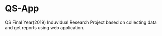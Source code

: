 # QS-App
QS Final Year(2019) Induvidual Research Project based on collecting data and get reports using web application. 
